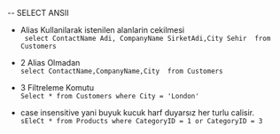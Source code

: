 -- SELECT ANSII

* Alias Kullanilarak istenilen alanlarin cekilmesi <br>
    ``` select ContactName Adi, CompanyName SirketAdi,City Sehir  from Customers```

* 2 Alias Olmadan<br>
    ```select ContactName,CompanyName,City  from Customers```

* 3 Filtreleme Komutu<br>
   ```Select * from Customers where City = 'London' ```
   
* case insensitive yani buyuk kucuk harf duyarsız her turlu calisir.<br>
   ```sEleCt * from Products where CategoryID = 1 or CategoryID = 3```
